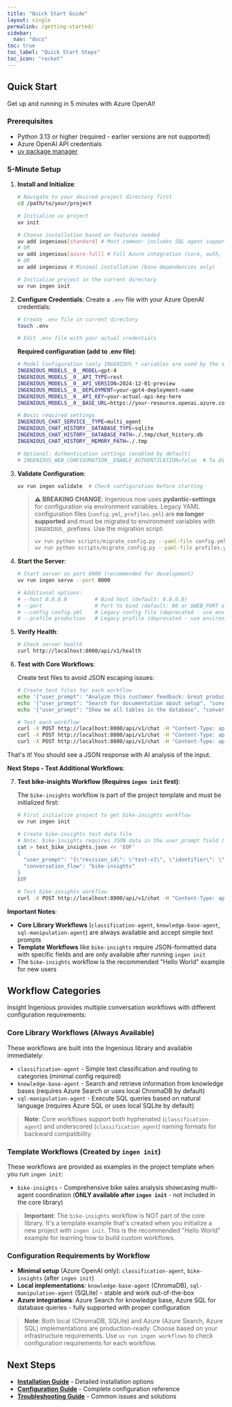 ```yaml
---
title: "Quick Start Guide"
layout: single
permalink: /getting-started/
sidebar:
  nav: "docs"
toc: true
toc_label: "Quick Start Steps"
toc_icon: "rocket"
---
```


## Quick Start

Get up and running in 5 minutes with Azure OpenAI!

### Prerequisites
- Python 3.13 or higher (required - earlier versions are not supported)
- Azure OpenAI API credentials
- [uv package manager](https://docs.astral.sh/uv/)

### 5-Minute Setup

1. **Install and Initialize**:
    ```bash
    # Navigate to your desired project directory first
    cd /path/to/your/project

    # Initialize uv project
    uv init

    # Choose installation based on features needed
    uv add ingenious[standard] # Most common: includes SQL agent support (core, auth, ai, database)
    # OR
    uv add ingenious[azure-full] # Full Azure integration (core, auth, azure, ai, database, ui)
    # OR
    uv add ingenious # Minimal installation (base dependencies only)

    # Initialize project in the current directory
    uv run ingen init
    ```

2. **Configure Credentials**:
    Create a `.env` file with your Azure OpenAI credentials:
    ```bash
    # Create .env file in current directory
    touch .env

    # Edit .env file with your actual credentials
    ```

    **Required configuration (add to .env file)**:
    ```bash
    # Model Configuration (only INGENIOUS_* variables are used by the system)
    INGENIOUS_MODELS__0__MODEL=gpt-4
    INGENIOUS_MODELS__0__API_TYPE=rest
    INGENIOUS_MODELS__0__API_VERSION=2024-12-01-preview
    INGENIOUS_MODELS__0__DEPLOYMENT=your-gpt4-deployment-name
    INGENIOUS_MODELS__0__API_KEY=your-actual-api-key-here
    INGENIOUS_MODELS__0__BASE_URL=https://your-resource.openai.azure.com/

    # Basic required settings
    INGENIOUS_CHAT_SERVICE__TYPE=multi_agent
    INGENIOUS_CHAT_HISTORY__DATABASE_TYPE=sqlite
    INGENIOUS_CHAT_HISTORY__DATABASE_PATH=./.tmp/chat_history.db
    INGENIOUS_CHAT_HISTORY__MEMORY_PATH=./.tmp

    # Optional: Authentication settings (enabled by default)
    # INGENIOUS_WEB_CONFIGURATION__ENABLE_AUTHENTICATION=false  # To disable auth
    ```

3. **Validate Configuration**:
    ```bash
    uv run ingen validate  # Check configuration before starting
    ```

    > **⚠️ BREAKING CHANGE**: Ingenious now uses **pydantic-settings** for configuration via environment variables. Legacy YAML configuration files (`config.yml`, `profiles.yml`) are **no longer supported** and must be migrated to environment variables with `INGENIOUS_` prefixes. Use the migration script:
    > ```bash
    > uv run python scripts/migrate_config.py --yaml-file config.yml --output .env
    > uv run python scripts/migrate_config.py --yaml-file profiles.yml --output .env.profiles
    > ```

4. **Start the Server**:
    ```bash
    # Start server on port 8000 (recommended for development)
    uv run ingen serve --port 8000

    # Additional options:
    # --host 0.0.0.0         # Bind host (default: 0.0.0.0)
    # --port                 # Port to bind (default: 80 or $WEB_PORT env var)
    # --config config.yml    # Legacy config file (deprecated - use environment variables)
    # --profile production   # Legacy profile (deprecated - use environment variables)
    ```

5. **Verify Health**:
    ```bash
    # Check server health
    curl http://localhost:8000/api/v1/health
    ```

6. **Test with Core Workflows**:

    Create test files to avoid JSON escaping issues:
    ```bash
    # Create test files for each workflow
    echo '{"user_prompt": "Analyze this customer feedback: Great product", "conversation_flow": "classification-agent"}' > test_classification.json
    echo '{"user_prompt": "Search for documentation about setup", "conversation_flow": "knowledge-base-agent"}' > test_knowledge.json
    echo '{"user_prompt": "Show me all tables in the database", "conversation_flow": "sql-manipulation-agent"}' > test_sql.json

    # Test each workflow
    curl -X POST http://localhost:8000/api/v1/chat -H "Content-Type: application/json" -d @test_classification.json
    curl -X POST http://localhost:8000/api/v1/chat -H "Content-Type: application/json" -d @test_knowledge.json
    curl -X POST http://localhost:8000/api/v1/chat -H "Content-Type: application/json" -d @test_sql.json
    ```

That's it! You should see a JSON response with AI analysis of the input.

**Next Steps - Test Additional Workflows**:

7. **Test bike-insights Workflow (Requires `ingen init` first)**:

    The `bike-insights` workflow is part of the project template and must be initialized first:
    ```bash
    # First initialize project to get bike-insights workflow
    uv run ingen init

    # Create bike-insights test data file
    # Note: bike-insights requires JSON data in the user_prompt field (double-encoded JSON)
    cat > test_bike_insights.json << 'EOF'
    {
      "user_prompt": "{\"revision_id\": \"test-v1\", \"identifier\": \"test-001\", \"stores\": [{\"name\": \"Test Store\", \"location\": \"NSW\", \"bike_sales\": [{\"product_code\": \"MB-TREK-2021-XC\", \"quantity_sold\": 2, \"sale_date\": \"2023-04-01\", \"year\": 2023, \"month\": \"April\", \"customer_review\": {\"rating\": 4.5, \"comment\": \"Great bike\"}}], \"bike_stock\": []}]}",
      "conversation_flow": "bike-insights"
    }
    EOF

    # Test bike-insights workflow
    curl -X POST http://localhost:8000/api/v1/chat -H "Content-Type: application/json" -d @test_bike_insights.json
    ```

**Important Notes**:
- **Core Library Workflows** (`classification-agent`, `knowledge-base-agent`, `sql-manipulation-agent`) are always available and accept simple text prompts
- **Template Workflows** like `bike-insights` require JSON-formatted data with specific fields and are only available after running `ingen init`
- The `bike-insights` workflow is the recommended "Hello World" example for new users

## Workflow Categories

Insight Ingenious provides multiple conversation workflows with different configuration requirements:

### Core Library Workflows (Always Available)
These workflows are built into the Ingenious library and available immediately:

- `classification-agent` - Simple text classification and routing to categories (minimal config required)
- `knowledge-base-agent` - Search and retrieve information from knowledge bases (requires Azure Search or uses local ChromaDB by default)
- `sql-manipulation-agent` - Execute SQL queries based on natural language (requires Azure SQL or uses local SQLite by default)

> **Note**: Core workflows support both hyphenated (`classification-agent`) and underscored (`classification_agent`) naming formats for backward compatibility.

### Template Workflows (Created by `ingen init`)
These workflows are provided as examples in the project template when you run `ingen init`:

- `bike-insights` - Comprehensive bike sales analysis showcasing multi-agent coordination (**ONLY available after `ingen init`** - not included in the core library)

> **Important**: The `bike-insights` workflow is NOT part of the core library. It's a template example that's created when you initialize a new project with `ingen init`. This is the recommended "Hello World" example for learning how to build custom workflows.

### Configuration Requirements by Workflow
- **Minimal setup** (Azure OpenAI only): `classification-agent`, `bike-insights` (after `ingen init`)
- **Local implementations**: `knowledge-base-agent` (ChromaDB), `sql-manipulation-agent` (SQLite) - stable and work out-of-the-box
- **Azure integrations**: Azure Search for knowledge base, Azure SQL for database queries - fully supported with proper configuration

> **Note**: Both local (ChromaDB, SQLite) and Azure (Azure Search, Azure SQL) implementations are production-ready. Choose based on your infrastructure requirements. Use `uv run ingen workflows` to check configuration requirements for each workflow.

## Next Steps

- **[Installation Guide](./installation.md)** - Detailed installation options
- **[Configuration Guide](./configuration.md)** - Complete configuration reference
- **[Troubleshooting Guide](./troubleshooting.md)** - Common issues and solutions
